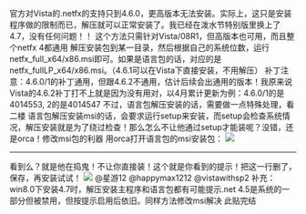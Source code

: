 官方对Vista的.netfx的支持只到4.6.0，更高版本无法安装。实际上，这只是安装程序做的限制而已，解压就可以正常安装了。我已经在泼水节特别版里换上了4.7，没有任何问题！！
这个方法只需针对Vista/08R1，但高版本也可用，而且整个netfx 4都通用
解压安装包到某一目录，然后根据自己的系统位数，运行netfx_full_x64/x86.msi即可。如果是语言包的话，对应的是netfx_fullLP_x64/x86.msi。（4.6.1可以在Vista下直接安装，不用解压）
补丁注意：4.6.0/1的补丁通用，但跟4.6.2不通用，估计后续会出通用的版本！我原来说Vista的4.6.2补丁打不上就是因为没有用对，以4月累计更新为例：4.6.0/1的是4014553, 2的是4014547
不过，语言包解压安装的话，需要做一点特殊处理，看二楼
语言包解压安装msi的话，会要求运行setup来安装，而setup会检查系统情况，解压安装就是为了绕过检查！那么怎么不让他通过setup才能装呢？没错，还是orca！修改msi包的利器
用orca打开语言包的msi安装包：
![](https://wvbarchive.s3-ap-northeast-1.amazonaws.com/5103777829/f9e6affdc3cec3fd0984b460dc88d43f86942766.jpg)
***
看到么？就是他在捣鬼！不让你直接装！这个就是你看到的提示！把这一行删了，保存，再安装试试！
![](https://wvbarchive.s3-ap-northeast-1.amazonaws.com/5103777829/c2f63daea40f4bfbeecf8641094f78f0f63618f8.jpg)
@星游12 
@happymax1212 @vistawithsp2
补充：win8.0下安装4.7时，解压安装主程序和语言包都有可能提示.net 4.5是系统的一部分但被禁用，但按提示启用后依旧。同样方法修改msi解决
此贴完结
